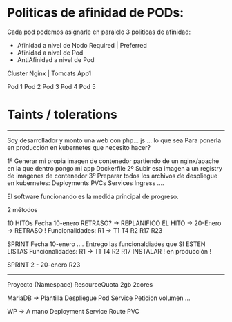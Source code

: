 # Politicas de afinidad de PODs:

Cada pod podemos asignarle en paralelo 3 politicas de afinidad:
- Afinidad a nivel de Nodo      Required | Preferred
- Afinidad a nivel de Pod
- AntiAfinidad a nivel de Pod 
 
Cluster Nginx  | Tomcats App1


Pod 1
Pod 2
Pod 3
Pod 4
Pod 5

# Taints / tolerations


---

Soy desarrollador  y monto una web con php... js ... lo que sea
Para ponerla en producción en kubernetes que necesito hacer?

1º Generar mi propia imagen de contenedor partiendo de un nginx/apache en la que dentro pongo mi app
    Dockerfile
2º Subir esa imagen a un registry de imagenes de contenedor
3º Preparar todos los archivos de despliegue en kubernetes:
    Deployments
    PVCs
    Services
    Ingress
    ....
    
    
El software funcionando es la medida principal de progreso.

2 métodos


10 HITOs    Fecha 10-enero  RETRASO? -> REPLANIFICO EL HITO -> 20-Enero -> RETRASO !
    Funcionalidades:
        R1  -> T1 T4
        R2
        R17
        R23


SPRINT    Fecha 10-enero .... Entrego las funcionaldiades que SI ESTEN LISTAS 
    Funcionalidades:
        R1  -> T1 T4
        R2
        R17
            INSTALAR ! en producción !

SPRINT 2 - 20-enero
    R23

---

Proyecto (Namespace)
    ResourceQuota 2gb 2cores


MariaDB -> Plantilla 
    Despliegue
        Pod
    Service
    Peticion volumen ...

WP -> A mano
    Deployment
    Service
    Route
    PVC